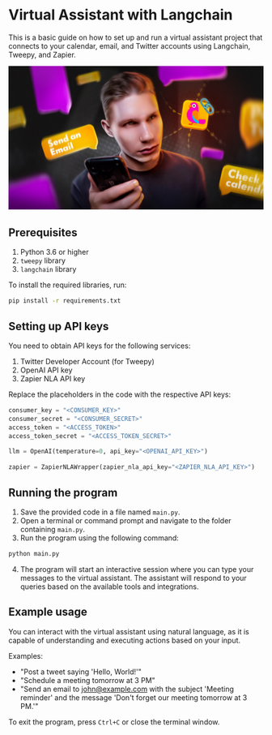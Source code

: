 <!-- @format -->

# Virtual Assistant with Langchain

This is a basic guide on how to set up and run a virtual assistant project that connects to your calendar, email, and Twitter accounts using Langchain, Tweepy, and Zapier.

[![Youtube thumbnail](thumb.png)](https://youtu.be/N4k459Zw2PU)

## Prerequisites

1. Python 3.6 or higher
2. `tweepy` library
3. `langchain` library

To install the required libraries, run:

```bash
pip install -r requirements.txt
```

## Setting up API keys

You need to obtain API keys for the following services:

1. Twitter Developer Account (for Tweepy)
2. OpenAI API key
3. Zapier NLA API key

Replace the placeholders in the code with the respective API keys:

```python
consumer_key = "<CONSUMER_KEY>"
consumer_secret = "<CONSUMER_SECRET>"
access_token = "<ACCESS_TOKEN>"
access_token_secret = "<ACCESS_TOKEN_SECRET>"
```

```python
llm = OpenAI(temperature=0, api_key="<OPENAI_API_KEY>")
```

```python
zapier = ZapierNLAWrapper(zapier_nla_api_key="<ZAPIER_NLA_API_KEY>")
```

## Running the program

1. Save the provided code in a file named `main.py`.
2. Open a terminal or command prompt and navigate to the folder containing `main.py`.
3. Run the program using the following command:

```bash
python main.py
```

4. The program will start an interactive session where you can type your messages to the virtual assistant. The assistant will respond to your queries based on the available tools and integrations.

## Example usage

You can interact with the virtual assistant using natural language, as it is capable of understanding and executing actions based on your input.

Examples:

- "Post a tweet saying 'Hello, World!'"
- "Schedule a meeting tomorrow at 3 PM"
- "Send an email to john@example.com with the subject 'Meeting reminder' and the message 'Don't forget our meeting tomorrow at 3 PM.'"

To exit the program, press `Ctrl+C` or close the terminal window.
